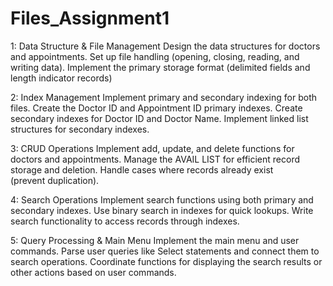 # Files_Assignment1
1: Data Structure & File Management
Design the data structures for doctors and appointments.
Set up file handling (opening, closing, reading, and writing data).
Implement the primary storage format (delimited fields and length indicator records)

2: Index Management
Implement primary and secondary indexing for both files.
Create the Doctor ID and Appointment ID primary indexes.
Create secondary indexes for Doctor ID and Doctor Name.
Implement linked list structures for secondary indexes.

3: CRUD Operations
Implement add, update, and delete functions for doctors and appointments.
Manage the AVAIL LIST for efficient record storage and deletion.
Handle cases where records already exist (prevent duplication).

4: Search Operations
Implement search functions using both primary and secondary indexes.
Use binary search in indexes for quick lookups.
Write search functionality to access records through indexes.

5: Query Processing & Main Menu
Implement the main menu and user commands.
Parse user queries like Select statements and connect them to search operations.
Coordinate functions for displaying the search results or other actions based on user commands.

